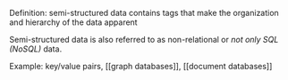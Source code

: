 Definition: semi-structured data contains tags that make the organization and hierarchy of the data apparent

Semi-structured data is also referred to as non-relational or _not only SQL (NoSQL)_ data.

Example: key/value pairs, [[graph databases]], [[document databases]] 